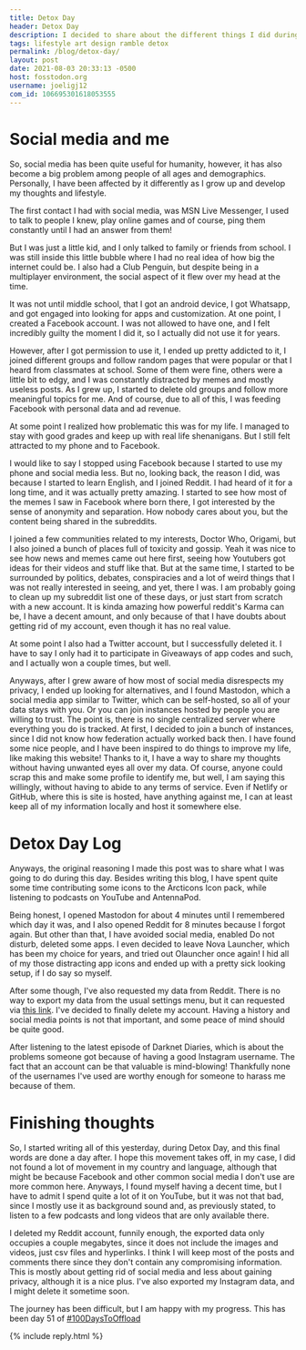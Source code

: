 ```yaml
---
title: Detox Day
header: Detox Day
description: I decided to share about the different things I did during my little detox of social media which happened yesterday. as well as my story since the MSN Live Messenger days...
tags: lifestyle art design ramble detox
permalink: /blog/detox-day/
layout: post
date: 2021-08-03 20:33:13 -0500
host: fosstodon.org
username: joeligj12
com_id: 106695301618053555
---
```


# Social media and me

So, social media has been quite useful for humanity, however, it has also become a big problem among people of all ages and demographics. Personally, I have been affected by it differently as I grow up and develop my thoughts and lifestyle. 

The first contact I had with social media, was MSN Live Messenger, I used to talk to people I knew, play online games and of course, ping them constantly until I had an answer from them! 

But I was just a little kid, and I only talked to family or friends from school. I was still inside this little bubble where I had no real idea of how big the internet could be. I also had a Club Penguin, but despite being in a multiplayer environment, the social aspect of it flew over my head at the time.

It was not until middle school, that I got an android device, I got Whatsapp, and got engaged into looking for apps and customization. At one point, I created a Facebook account. I was not allowed to have one, and I felt incredibly guilty the moment I did it, so I actually did not use it for years. 

However, after I got permission to use it, I ended up pretty addicted to it, I joined different groups and follow random pages that were popular or that I heard from classmates at school. Some of them were fine, others were a little bit to edgy, and I was constantly distracted by memes and mostly useless posts. As I grew up, I started to delete old groups and follow more meaningful topics for me. And of course, due to all of this, I was feeding Facebook with personal data and ad revenue.

At some point I realized how problematic this was for my life. I managed to stay with good grades and keep up with real life shenanigans. But I still felt attracted to my phone and to Facebook.

I would like to say I stopped using Facebook because I started to use my phone and social media less. But no, looking back, the reason I did, was because I started to learn English, and I joined Reddit. I had heard of it for a long time, and it was actually pretty amazing. I started to see how most of the memes I saw in Facebook where born there, I got interested by the sense of anonymity and separation. How nobody cares about you, but the content being shared in the subreddits. 

I joined a few communities related to my interests, Doctor Who, Origami, but I also joined a bunch of places full of toxicity and gossip. Yeah it was nice to see how news and memes came out here first, seeing how Youtubers got ideas for their videos and stuff like that. But at the same time, I started to be surrounded by politics, debates, conspiracies and a lot of weird things that I was not really interested in seeing, and yet, there I was. I am probably going to clean up my subreddit list one of these days, or just start from scratch with a new account. It is kinda amazing how powerful reddit's Karma can be, I have a decent amount, and only because of that I have doubts about getting rid of my account, even though it has no real value.

At some point I also had a Twitter account, but I successfully deleted it. I have to say I only had it to participate in Giveaways of app codes and such, and I actually won a couple times, but well.

Anyways, after I grew aware of how most of social media disrespects my privacy, I ended up looking for alternatives, and I found Mastodon, which a social media app similar to Twitter, which can be self-hosted, so all of your data stays with you. Or you can join instances hosted by people you are willing to trust. The point is, there is no single centralized server where everything you do is tracked. At first, I decided to join a bunch of instances, since I did not know how federation actually worked back then. I have found some nice people, and I have been inspired to do things to improve my life, like making this website! Thanks to it, I have a way to share my thoughts without having unwanted eyes all over my data. Of course, anyone could scrap this and make some profile to identify me, but well, I am saying this willingly, without having to abide to any terms of service. Even if Netlify or GitHub, where this is site is hosted, have anything against me, I can at least keep all of my information locally and host it somewhere else.

# Detox Day Log

Anyways, the original reasoning I made this post was to share what I was going to do during this day. Besides writing this blog, I have spent quite some time contributing some icons to the Arcticons Icon pack, while listening to podcasts on YouTube and AntennaPod.

Being honest, I opened Mastodon for about 4 minutes until I remembered which day it was, and I also opened Reddit for 8 minutes because I forgot again. But other than that, I have avoided social media, enabled Do not disturb, deleted some apps. I even decided to leave Nova Launcher, which has been my choice for years, and tried out Olauncher once again! I hid all of my those distracting app icons and ended up with a pretty sick looking setup, if I do say so myself.

After some though, I've also requested my data from Reddit. There is no way to export my data from the usual settings menu, but it can requested via [this link](https://www.reddit.com/settings/data-request). I've decided to finally delete my account. Having a history and social media points is not that important, and some peace of mind should be quite good.

After listening to the latest episode of Darknet Diaries, which is about the problems someone got because of having a good Instagram username. The fact that an account can be that valuable is mind-blowing! Thankfully none of the usernames I've used are worthy enough for someone to harass me because of them.

# Finishing thoughts

So, I started writing all of this yesterday, during Detox Day, and this final words are done a day after. I hope this movement takes off, in my case, I did not found a lot of movement in my country and language, although that might be because Facebook and other common social media I don't use are more common here. Anyways, I found myself having a decent time, but I have to admit I spend quite a lot of it on YouTube, but it was not that bad, since I mostly use it as background sound and, as previously stated, to listen to a few podcasts and long videos that are only available there.

I deleted my Reddit account, funnily enough, the exported data only occupies a couple megabytes, since it does not include the images and videos, just csv files and hyperlinks. I think I will keep most of the posts and comments there since they don't contain any compromising information. This is mostly about getting rid of social media and less about gaining privacy, although it is a nice plus. I've also exported my Instagram data, and I might delete it sometime soon. 

The journey has been difficult, but I am happy with my progress. This has been day 51 of [#100DaysToOffload](https://100DaysToOffload.com)






{% include reply.html %}
